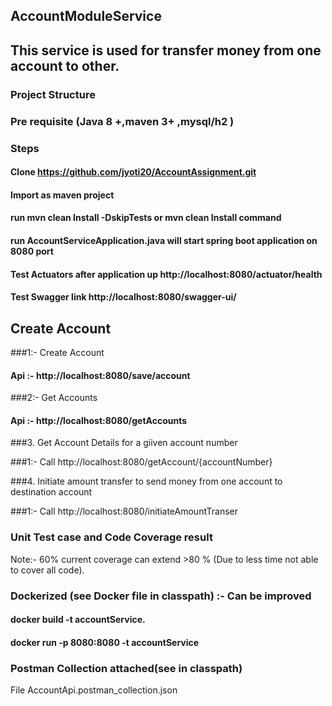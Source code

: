 ## AccountModuleService
## This service is used for transfer money from one account to other.
### Project Structure



### Pre requisite (Java 8 +,maven 3+ ,mysql/h2 )

### Steps
#### Clone https://github.com/jyoti20/AccountAssignment.git
#### Import as maven project
#### run mvn clean Install -DskipTests or mvn clean Install command
#### run AccountServiceApplication.java will start spring boot application on 8080 port

#### Test Actuators after application up http://localhost:8080/actuator/health

#### Test Swagger link http://localhost:8080/swagger-ui/


## Create Account
###1:- Create Account
#### Api :- http://localhost:8080/save/account


###2:- Get Accounts
#### Api :- http://localhost:8080/getAccounts



###3. Get Account Details for a giiven account number

###1:- Call http://localhost:8080/getAccount/{accountNumber}


###4. Initiate amount transfer to send money from one account to destination account

###1:- Call http://localhost:8080/initiateAmountTranser

### Unit Test case and Code Coverage result
Note:- 60% current coverage can extend >80 %
(Due to less time not able to cover all code).



### Dockerized (see Docker file in classpath) :- Can be improved
#### docker build -t accountService.
#### docker run -p 8080:8080 -t accountService

### Postman Collection attached(see in classpath)
File AccountApi.postman_collection.json


